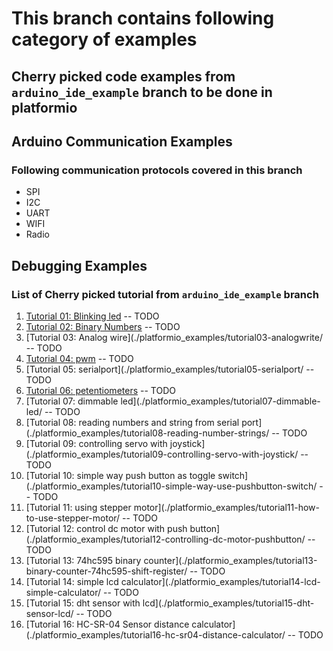 # This branch contains following category of examples
## Cherry picked code examples from `arduino_ide_example` branch to be done in platformio
## Arduino Communication Examples 
### Following communication protocols covered in this branch 
- SPI
- I2C
- UART
- WIFI
- Radio
## Debugging Examples



### List of Cherry picked tutorial from `arduino_ide_example` branch 
1. [Tutorial 01: Blinking led](./platformio_examples/tutorial01-blinkingled) -- TODO
2. [Tutorial 02: Binary Numbers](./platformio_examples/tutorial02-binary-numbers/) -- TODO
3. [Tutorial 03: Analog wire](./platformio_examples/tutorial03-analogwrite/ -- TODO
4. [Tutorial 04: pwm](./platformio_examples/tutorial04-pwm/) -- TODO
5. [Tutorial 05: serialport](./platformio_examples/tutorial05-serialport/ -- TODO
6. [Tutorial 06: petentiometers](./platformio_examples/tutorial06-potentiometers/) -- TODO
7. [Tutorial 07: dimmable led](./platformio_examples/tutorial07-dimmable-led/ -- TODO
8. [Tutorial 08: reading numbers and string from serial port](./platformio_examples/tutorial08-reading-number-strings/ -- TODO
9. [Tutorial 09: controlling servo with joystick](./platformio_examples/tutorial09-controlling-servo-with-joystick/ -- TODO
10. [Tutorial 10: simple way push button as toggle switch](./platformio_examples/tutorial10-simple-way-use-pushbutton-switch/ -- TODO
11. [Tutorial 11: using stepper motor](./platformio_examples/tutorial11-how-to-use-stepper-motor/ -- TODO
12. [Tutorial 12: control dc motor with push button](./platformio_examples/tutorial12-controlling-dc-motor-pushbutton/ -- TODO
13. [Tutorial 13: 74hc595 binary counter](./platformio_examples/tutorial13-binary-counter-74hc595-shift-register/ -- TODO
14. [Tutorial 14: simple lcd calculator](./platformio_examples/tutorial14-lcd-simple-calculator/ -- TODO
15. [Tutorial 15: dht sensor with lcd](./platformio_examples/tutorial15-dht-sensor-lcd/ -- TODO
16. [Tutorial 16: HC-SR-04 Sensor distance calculator](./platformio_examples/tutorial16-hc-sr04-distance-calculator/ -- TODO

